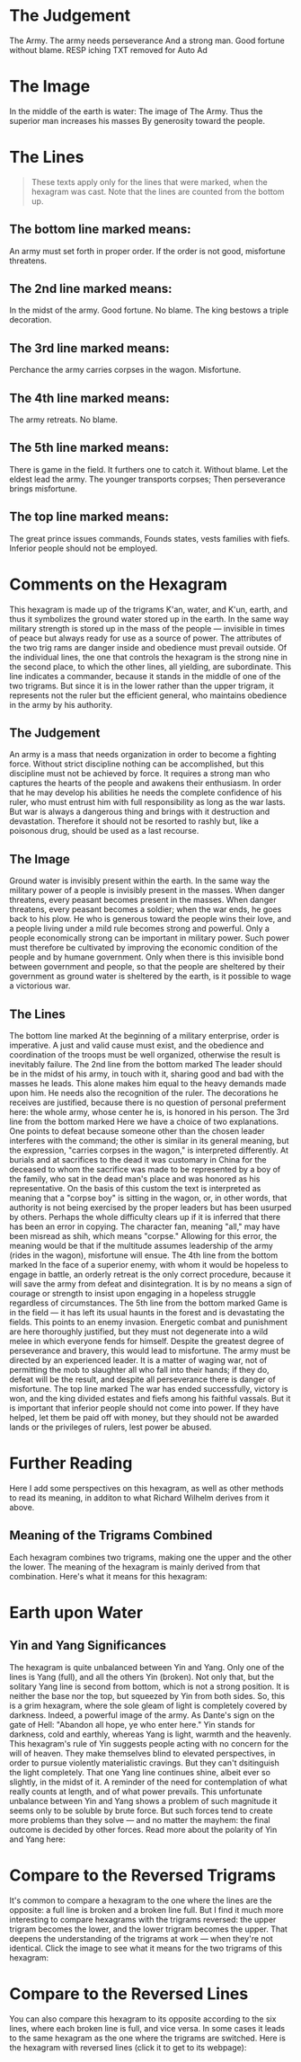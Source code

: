 # The Judgement

The Army. The army needs perseverance
And a strong man.
Good fortune without blame.
RESP iching TXT removed for Auto Ad

# The Image

In the middle of the earth is water:
The image of The Army.
Thus the superior man increases his masses
By generosity toward the people.

# The Lines

> These texts apply only for the lines that were marked, when the hexagram was cast. Note that the lines are counted from the bottom up.

## The bottom line marked means:

An army must set forth in proper order.
If the order is not good, misfortune threatens.

## The 2nd line marked means:

In the midst of the army.
Good fortune. No blame.
The king bestows a triple decoration.

## The 3rd line marked means:

Perchance the army carries corpses in the wagon.
Misfortune.

## The 4th line marked means:

The army retreats. No blame.

## The 5th line marked means:

There is game in the field.
It furthers one to catch it.
Without blame.
Let the eldest lead the army.
The younger transports corpses;
Then perseverance brings misfortune.

## The top line marked means:

The great prince issues commands,
Founds states, vests families with fiefs.
Inferior people should not be employed.

# Comments on the Hexagram

This hexagram is made up of the trigrams K'an, water, and K'un, earth, and thus it symbolizes the ground water stored up in the earth. In the same way military strength is stored up in the mass of the people — invisible in times of peace but always ready for use as a source of power. The attributes of the two trig rams are danger inside and obedience must prevail outside. Of the individual lines, the one that controls the hexagram is the strong nine in the second place, to which the other lines, all yielding, are subordinate. This line indicates a commander, because it stands in the middle of one of the two trigrams. But since it is in the lower rather than the upper trigram, it represents not the ruler but the efficient general, who maintains obedience in the army by his authority.

## The Judgement

An army is a mass that needs organization in order to become a fighting force. Without strict discipline nothing can be accomplished, but this discipline must not be achieved by force. It requires a strong man who captures the hearts of the people and awakens their enthusiasm. In order that he may develop his abilities he needs the complete confidence of his ruler, who must entrust him with full responsibility as long as the war lasts. But war is always a dangerous thing and brings with it destruction and devastation. Therefore it should not be resorted to rashly but, like a poisonous drug, should be used as a last recourse.

## The Image

Ground water is invisibly present within the earth. In the same way the military power of a people is invisibly present in the masses. When danger threatens, every peasant becomes present in the masses. When danger threatens, every peasant becomes a soldier; when the war ends, he goes back to his plow. He who is generous toward the people wins their love, and a people living under a mild rule becomes strong and powerful. Only a people economically strong can be important in military power. Such power must therefore be cultivated by improving the economic condition of the people and by humane government. Only when there is this invisible bond between government and people, so that the people are sheltered by their government as ground water is sheltered by the earth, is it possible to wage a victorious war.

## The Lines

The bottom line marked
At the beginning of a military enterprise, order is imperative. A just and valid cause must exist, and the obedience and coordination of the troops must be well organized, otherwise the result is inevitably failure.
The 2nd line from the bottom marked
The leader should be in the midst of his army, in touch with it, sharing good and bad with the masses he leads. This alone makes him equal to the heavy demands made upon him. He needs also the recognition of the ruler. The decorations he receives are justified, because there is no question of personal preferment here: the whole army, whose center he is, is honored in his person.
The 3rd line from the bottom marked
Here we have a choice of two explanations. One points to defeat because someone other than the chosen leader interferes with the command; the other is similar in its general meaning, but the expression, "carries corpses in the wagon," is interpreted differently. At burials and at sacrifices to the dead it was customary in China for the deceased to whom the sacrifice was made to be represented by a boy of the family, who sat in the dead man's place and was honored as his representative. On the basis of this custom the text is interpreted as meaning that a "corpse boy" is sitting in the wagon, or, in other words, that authority is not being exercised by the proper leaders but has been usurped by others. Perhaps the whole difficulty clears up if it is inferred that there has been an error in copying. The character fan, meaning "all," may have been misread as shih, which means "corpse." Allowing for this error, the meaning would be that if the multitude assumes leadership of the army (rides in the wagon), misfortune will ensue.
The 4th line from the bottom marked
In the face of a superior enemy, with whom it would be hopeless to engage in battle, an orderly retreat is the only correct procedure, because it will save the army from defeat and disintegration. It is by no means a sign of courage or strength to insist upon engaging in a hopeless struggle regardless of circumstances.
The 5th line from the bottom marked
Game is in the field — it has left its usual haunts in the forest and is devastating the fields. This points to an enemy invasion. Energetic combat and punishment are here thoroughly justified, but they must not degenerate into a wild melee in which everyone fends for himself. Despite the greatest degree of perseverance and bravery, this would lead to misfortune. The army must be directed by an experienced leader. It is a matter of waging war, not of permitting the mob to slaughter all who fall into their hands; if they do, defeat will be the result, and despite all perseverance there is danger of misfortune.
The top line marked
The war has ended successfully, victory is won, and the king divided estates and fiefs among his faithful vassals. But it is important that inferior people should not come into power. If they have helped, let them be paid off with money, but they should not be awarded lands or the privileges of rulers, lest power be abused.

# Further Reading



Here I add some perspectives on this hexagram, as well as other methods to read its meaning, in additon to what Richard Wilhelm derives from it above.

## Meaning of the Trigrams Combined

Each hexagram combines two trigrams, making one the upper and the other the lower. The meaning of the hexagram is mainly derived from that combination. Here's what it means for this hexagram:

# Earth upon Water




## Yin and Yang Significances

The hexagram is quite unbalanced between Yin and Yang. Only one of the lines is Yang (full), and all the others Yin (broken). Not only that, but the solitary Yang line is second from bottom, which is not a strong position. It is neither the base nor the top, but squeezed by Yin from both sides. So, this is a grim hexagram, where the sole gleam of light is completely covered by darkness. Indeed, a powerful image of the army. As Dante's sign on the gate of Hell: "Abandon all hope, ye who enter here." Yin stands for darkness, cold and earthly, whereas Yang is light, warmth and the heavenly. This hexagram's rule of Yin suggests people acting with no concern for the will of heaven. They make themselves blind to elevated perspectives, in order to pursue violently materialistic cravings. But they can't dsitinguish the light completely. That one Yang line continues shine, albeit ever so slightly, in the midst of it. A reminder of the need for contemplation of what really counts at length, and of what power prevails. This unfortunate unbalance between Yin and Yang shows a problem of such magnitude it seems only to be soluble by brute force. But such forces tend to create more problems than they solve — and no matter the mayhem: the final outcome is decided by other forces. Read more about the polarity of Yin and Yang here:

# Compare to the Reversed Trigrams

It's common to compare a hexagram to the one where the lines are the opposite: a full line is broken and a broken line full. But I find it much more interesting to compare hexagrams with the trigrams reversed: the upper trigram becomes the lower, and the lower trigram becomes the upper. That deepens the understanding of the trigrams at work — when they're not identical. Click the image to see what it means for the two trigrams of this hexagram:

# Compare to the Reversed Lines

You can also compare this hexagram to its opposite according to the six lines, where each broken line is full, and vice versa. In some cases it leads to the same hexagram as the one where the trigrams are switched. Here is the hexagram with reversed lines (click it to get to its webpage):